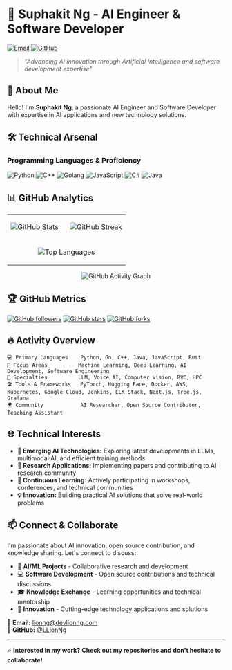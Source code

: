 # 🤖 Suphakit Ng - AI Engineer & Software Developer

[![Email](https://img.shields.io/badge/Email-lionng@devlionng.com-red)](mailto:lionng@devlionng.com)
[![GitHub](https://img.shields.io/badge/GitHub-LLionNg-blue)](https://github.com/LLionNg)

> *"Advancing AI innovation through Artificial Intelligence and software development expertise"*

## 🚀 About Me

Hello! I'm **Suphakit Ng**, a passionate AI Engineer and Software Developer with expertise in AI applications and new technology solutions.


## 🛠️ Technical Arsenal

### Programming Languages & Proficiency
![Python](https://img.shields.io/badge/Python-Expert-3776AB?style=for-the-badge&logo=python&logoColor=white)
![C++](https://img.shields.io/badge/C++-Advanced-00599C?style=for-the-badge&logo=c%2B%2B&logoColor=white)
![Golang](https://img.shields.io/badge/Go-Advanced-00ADD8?style=for-the-badge&logo=go&logoColor=white)
![JavaScript](https://img.shields.io/badge/JavaScript-Proficient-F7DF1E?style=for-the-badge&logo=javascript&logoColor=black)
![C#](https://img.shields.io/badge/C%23-Proficient-239120?style=for-the-badge&logo=c-sharp&logoColor=white)
![Java](https://img.shields.io/badge/Java-Proficient-ED8B00?style=for-the-badge&logo=java&logoColor=white)

## 📊 GitHub Analytics
<div align="center">
<table>
<tr>
<td width="50%">
  
![GitHub Stats](https://github-readme-stats.vercel.app/api?username=LLionNg&show_icons=true&theme=dark&hide_border=true&count_private=true&bg_color=0d1117&text_color=ffffff&icon_color=58a6ff&title_color=58a6ff)

</td>
<td width="50%">

![GitHub Streak](https://github-readme-streak-stats.herokuapp.com/?user=LLionNg&theme=dark&hide_border=true&background=0d1117&stroke=58a6ff&ring=58a6ff&fire=58a6ff&currStreakLabel=ffffff&sideLabels=ffffff&currStreakNum=58a6ff&sideNums=58a6ff)

</td>
</tr>
<tr>
<td colspan="2" align="center">

![Top Languages](https://github-readme-stats.vercel.app/api/top-langs/?username=LLionNg&layout=compact&theme=dark&hide_border=true&bg_color=0d1117&text_color=ffffff&title_color=58a6ff&langs_count=8)

</td>
</tr>
</table>

![GitHub Activity Graph](https://github-readme-activity-graph.vercel.app/graph?username=LLionNg&theme=github-compact&hide_border=true&bg_color=0d1117&color=58a6ff&line=58a6ff&point=ffffff&area=true&area_color=58a6ff)

</div>

## 🏆 GitHub Metrics

[![GitHub followers](https://img.shields.io/github/followers/LLionNg?label=Followers&style=for-the-badge&color=blue)](https://github.com/LLionNg)
[![GitHub stars](https://img.shields.io/github/stars/LLionNg?label=Total%20Stars&style=for-the-badge&color=yellow)](https://github.com/LLionNg)
[![GitHub forks](https://img.shields.io/github/forks/LLionNg/LLionNg?label=Profile%20Visits&style=for-the-badge&color=green)](https://github.com/LLionNg)

## 🔥 Activity Overview

```text
💻 Primary Languages    Python, Go, C++, Java, JavaScript, Rust
🎯 Focus Areas          Machine Learning, Deep Learning, AI Development, Software Engineering
🌟 Specialties          LLM, Voice AI, Computer Vision, RVC, HPC
🛠️ Tools & Frameworks   PyTorch, Hugging Face, Docker, AWS, Kubernetes, Google Cloud, Jenkins, ELK Stack, Next.js, Tree.js, Grafana
🌍 Community            AI Researcher, Open Source Contributor, Teaching Assistant
```

## 🌐 Technical Interests

- **🚀 Emerging AI Technologies:** Exploring latest developments in LLMs, multimodal AI, and efficient training methods
- **🔬 Research Applications:** Implementing papers and contributing to AI research community
- **🌱 Continuous Learning:** Actively participating in workshops, conferences, and technical communities
- **💡 Innovation:** Building practical AI solutions that solve real-world problems

## 📫 Connect & Collaborate

I'm passionate about AI innovation, open source contribution, and knowledge sharing. Let's connect to discuss:

- 🤖 **AI/ML Projects** - Collaborative research and development
- 💻 **Software Development** - Open source contributions and technical discussions
- 🎓 **Knowledge Exchange** - Learning opportunities and technical mentorship
- 🚀 **Innovation** - Cutting-edge technology applications and solutions

**📧 Email:** [lionng@devlionng.com](mailto:lionng@devlionng.com)  
**💼 GitHub:** [@LLionNg](https://github.com/LLionNg)

---

⭐ **Interested in my work? Check out my repositories and don't hesitate to collaborate!**
